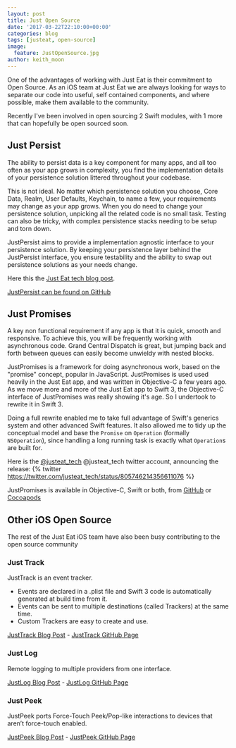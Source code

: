```yaml
---
layout: post
title: Just Open Source
date: '2017-03-22T22:10:00+00:00'
categories: blog
tags: [justeat, open-source]
image:
  feature: JustOpenSource.jpg
author: keith_moon
---
```


One of the advantages of working with Just Eat is their commitment to Open Source. As an iOS team at Just Eat we are always looking for ways to separate our code into useful, self contained components, and where possible, make them available to the community.

Recently I've been involved in open sourcing 2 Swift modules, with 1 more that can hopefully be open sourced soon.

## Just Persist

The ability to persist data is a key component for many apps, and all too often as your app grows in complexity, you find the implementation details of your persistence solution littered throughout your codebase.

This is not ideal. No matter which persistence solution you choose, Core Data, Realm, User Defaults, Keychain, to name a few, your requirements may change as your app grows. When you do need to change your persistence solution, unpicking all the related code is no small task. Testing can also be tricky, with complex persistence stacks needing to be setup and torn down.

JustPersist aims to provide a implementation agnostic interface to your persistence solution. By keeping your persistence layer behind the JustPersist interface, you ensure testability and the ability to swap out persistence solutions as your needs change.

Here this the [Just Eat tech blog post](https://tech.just-eat.com/2017/03/02/how-to-abstract-your-persistence-layer-and-migrate-to-another-one-on-ios-with-justpersist).

[JustPersist can be found on GitHub](https://github.com/justeat/JustPersist)

## Just Promises

A key non functional requirement if any app is that it is quick, smooth and responsive. To achieve this, you will be frequently working with asynchronous code. Grand Central Dispatch is great, but jumping back and forth between queues can easily become unwieldy with nested blocks.

JustPromises is a framework for doing asynchronous work, based on the "promise" concept, popular in JavaScript. JustPromises is used used heavily in the Just Eat app, and was written in Objective-C a few years ago. As we move more and more of the Just Eat app to Swift 3, the Objective-C interface of JustPromises was really showing it's age. So I undertook to rewrite it in Swift 3.

Doing a full rewrite enabled me to take full advantage of Swift's generics system and other advanced Swift features. It also allowed me to tidy up the conceptual model and base the ```Promise``` on ```Operation``` (formally ```NSOperation```), since handling a long running task is exactly what ```Operation```s are built for.

Here is the [@justeat_tech](https://twitter.com/justeat_tech) @justeat_tech twitter account, announcing the release:
{% twitter https://twitter.com/justeat_tech/status/805746214356611076 %}

JustPromises is available in Objective-C, Swift or both, from [GitHub](https://github.com/justeat/JustPromises) or [Cocoapods](https://cocoapods.org/?q=JustPromises)

## Other iOS Open Source

The rest of the Just Eat iOS team have also been busy contributing to the open source community

### Just Track

JustTrack is an event tracker.

* Events are declared in a .plist file and Swift 3 code is automatically generated at build time from it.
* Events can be sent to multiple destinations (called Trackers) at the same time.
* Custom Trackers are easy to create and use.

[JustTrack Blog Post](https://tech.just-eat.com/2017/02/01/ios-event-tracking-with-justtrack/) - [JustTrack GitHub Page](https://github.com/justeat/JustTrack)

### Just Log

Remote logging to multiple providers from one interface.

[JustLog Blog Post](https://tech.just-eat.com/2017/01/18/a-better-local-and-remote-logging-on-ios-with-justlog/) - [JustLog GitHub Page](https://github.com/justeat/JustLog)

### Just Peek

JustPeek ports Force-Touch Peek/Pop-like interactions to devices that aren’t force-touch enabled.

[JustPeek Blog Post](https://tech.just-eat.com/2016/12/01/introducing-justpeek/) - [JustPeek GitHub Page](https://github.com/justeat/JustPeek)
